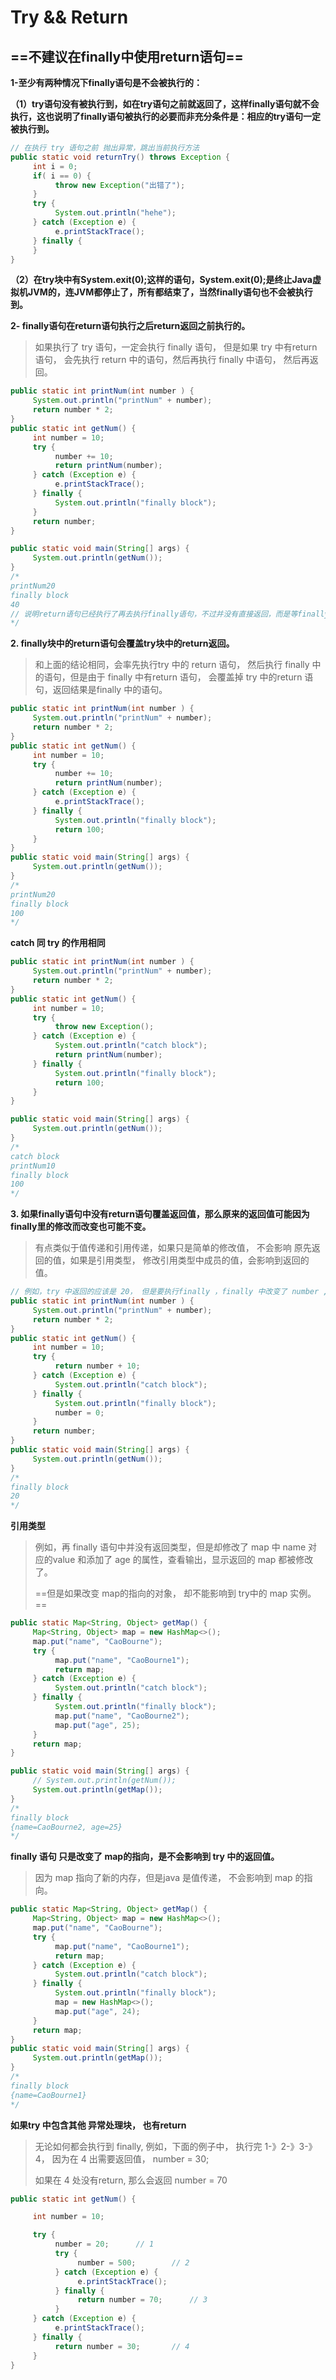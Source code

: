 # Try && Return

## ==不建议在finally中使用return语句==

**1-至少有两种情况下finally语句是不会被执行的：**

**（1）try语句没有被执行到，如在try语句之前就返回了，这样finally语句就不会执行，这也说明了finally语句被执行的必要而非充分条件是：相应的try语句一定被执行到。**

```java
// 在执行 try 语句之前 抛出异常，跳出当前执行方法
public static void returnTry() throws Exception {
     int i = 0;
     if( i == 0) {
          throw new Exception("出错了");
     }
     try {
          System.out.println("hehe");
     } catch (Exception e) {
          e.printStackTrace();
     } finally {
     }
}
```

**（2）在try块中有System.exit(0);这样的语句，System.exit(0);是终止Java虚拟机JVM的，连JVM都停止了，所有都结束了，当然finally语句也不会被执行到。**

**2- finally语句在return语句执行之后return返回之前执行的。**

> 如果执行了 try 语句，一定会执行 finally 语句， 但是如果 try 中有return 语句， 会先执行 return 中的语句，然后再执行 finally 中语句， 然后再返回。

```java
public static int printNum(int number ) {
     System.out.println("printNum" + number);
     return number * 2;
}
public static int getNum() {
     int number = 10;
     try {
          number += 10;
          return printNum(number);
     } catch (Exception e) {
          e.printStackTrace();
     } finally {
          System.out.println("finally block");
     }
     return number;
}

public static void main(String[] args) {
     System.out.println(getNum());
}
/*
printNum20
finally block
40
// 说明return语句已经执行了再去执行finally语句，不过并没有直接返回，而是等finally语句执行完了再返回结果。
*/
```

**2. finally块中的return语句会覆盖try块中的return返回。**

> 和上面的结论相同，会率先执行try 中的 return 语句， 然后执行 finally 中的语句，但是由于 finally 中有return 语句， 会覆盖掉 try 中的return 语句，返回结果是finally 中的语句。

```java
public static int printNum(int number ) {
     System.out.println("printNum" + number);
     return number * 2;
}
public static int getNum() {
     int number = 10;
     try {
          number += 10;
          return printNum(number);
     } catch (Exception e) {
          e.printStackTrace();
     } finally {
          System.out.println("finally block");
          return 100;
     }
}
public static void main(String[] args) {
     System.out.println(getNum());
}
/*
printNum20
finally block
100
*/
```

**catch 同 try 的作用相同**

```java
public static int printNum(int number ) {
     System.out.println("printNum" + number);
     return number * 2;
}
public static int getNum() {
     int number = 10;
     try {
          throw new Exception();
     } catch (Exception e) {
          System.out.println("catch block");
          return printNum(number);
     } finally {
          System.out.println("finally block");
          return 100;
     }
}

public static void main(String[] args) {
     System.out.println(getNum());
}
/*
catch block
printNum10
finally block
100
*/
```

**3. 如果finally语句中没有return语句覆盖返回值，那么原来的返回值可能因为finally里的修改而改变也可能不变。**

> 有点类似于值传递和引用传递，如果只是简单的修改值， 不会影响 原先返回的值，如果是引用类型， 修改引用类型中成员的值，会影响到返回的值。

```java
// 例如，try 中返回的应该是 20， 但是要执行finally ，finally 中改变了 number ,但不影响 number 的值。
public static int printNum(int number ) {
     System.out.println("printNum" + number);
     return number * 2;
}
public static int getNum() {
     int number = 10;
     try {
          return number + 10;
     } catch (Exception e) {
          System.out.println("catch block");
     } finally {
          System.out.println("finally block");
          number = 0;
     }
     return number;
}
public static void main(String[] args) {
     System.out.println(getNum());
}
/*
finally block
20
*/
```

**引用类型**

> 例如，再 finally 语句中并没有返回类型，但是却修改了 map 中 name 对应的value 和添加了 age 的属性，查看输出，显示返回的 map 都被修改了。
>
> ==但是如果改变 map的指向的对象， 却不能影响到 try中的 map 实例。==

```java
public static Map<String, Object> getMap() {
     Map<String, Object> map = new HashMap<>();
     map.put("name", "CaoBourne");
     try {
          map.put("name", "CaoBourne1");
          return map;
     } catch (Exception e) {
          System.out.println("catch block");
     } finally {
          System.out.println("finally block");
          map.put("name", "CaoBourne2");
          map.put("age", 25);
     }
     return map;
}

public static void main(String[] args) {
     // System.out.println(getNum());
     System.out.println(getMap());
}
/*
finally block
{name=CaoBourne2, age=25}
*/
```

**finally 语句 只是改变了 map的指向，是不会影响到 try 中的返回值。**

> 因为 map 指向了新的内存，但是java 是值传递， 不会影响到 map 的指向。

```java
public static Map<String, Object> getMap() {
     Map<String, Object> map = new HashMap<>();
     map.put("name", "CaoBourne");
     try {
          map.put("name", "CaoBourne1");
          return map;
     } catch (Exception e) {
          System.out.println("catch block");
     } finally {
          System.out.println("finally block");
          map = new HashMap<>();
          map.put("age", 24);
     }
     return map;
}
public static void main(String[] args) {
     System.out.println(getMap());
}
/*
finally block
{name=CaoBourne1}
*/
```

**如果try 中包含其他 异常处理块， 也有return**

> 无论如何都会执行到 finally, 例如，下面的例子中， 执行完 1-》2-》3-》4， 因为在 4 出需要返回值， number = 30;
>
> 如果在 4 处没有return, 那么会返回 number = 70

```java
public static int getNum() {

     int number = 10;

     try {
          number = 20;		// 1
          try {
               number = 500;		// 2
          } catch (Exception e) {
               e.printStackTrace();	
          } finally {
               return number = 70;		// 3
          }
     } catch (Exception e) {
          e.printStackTrace();
     } finally {
          return number = 30;		// 4
     }
}
```

